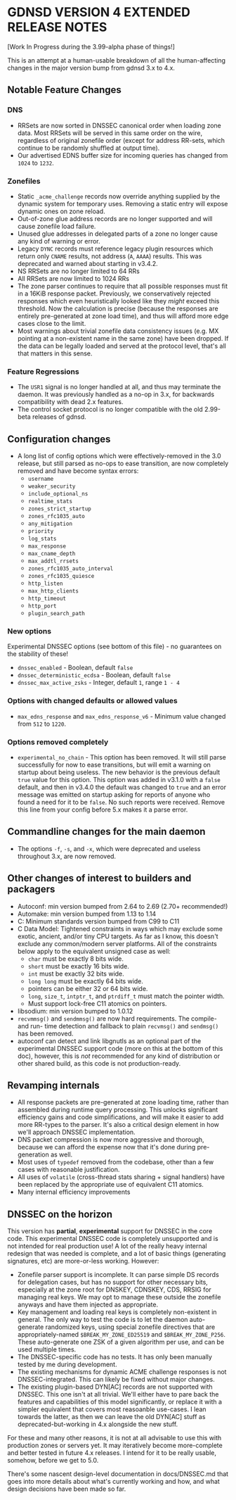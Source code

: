 # GDNSD VERSION 4 EXTENDED RELEASE NOTES

[Work In Progress during the 3.99-alpha phase of things!]

This is an attempt at a human-usable breakdown of all the human-affecting changes in the major version bump from gdnsd 3.x to 4.x.

## Notable Feature Changes

### DNS

* RRSets are now sorted in DNSSEC canonical order when loading zone data.  Most RRSets will be served in this same order on the wire, regardless of original zonefile order (except for address RR-sets, which continue to be randomly shuffled at output time).
* Our advertised EDNS buffer size for incoming queries has changed from `1024` to `1232`.

### Zonefiles

* Static `_acme_challenge` records now override anything supplied by the dynamic system for temporary uses.  Removing a static entry will expose dynamic ones on zone reload.
* Out-of-zone glue address records are no longer supported and will cause zonefile load failure.
* Unused glue addresses in delegated parts of a zone no longer cause any kind of warning or error.
* Legacy `DYNC` records must reference legacy plugin resources which return only `CNAME` results, not address (`A`, `AAAA`) results.  This was deprecated and warned about starting in v3.4.2.
* NS RRSets are no longer limited to 64 RRs
* All RRSets are now limited to 1024 RRs
* The zone parser continues to require that all possible responses must fit in a 16KiB response packet.  Previously, we conservatively rejected responses which even heuristically looked like they *might* exceed this threshold.  Now the calculation is precise (because the responses are entirely pre-generated at zone load time), and thus will afford more edge cases close to the limit.
* Most warnings about trivial zonefile data consistency issues (e.g. MX pointing at a non-existent name in the same zone) have been dropped.  If the data can be legally loaded and served at the protocol level, that's all that matters in this sense.

### Feature Regressions

* The `USR1` signal is no longer handled at all, and thus may terminate the daemon.  It was previously handled as a no-op in 3.x, for backwards compatibility with dead 2.x features.
* The control socket protocol is no longer compatible with the old 2.99-beta releases of gdnsd.

## Configuration changes

* A long list of config options which were effectively-removed in the 3.0 release, but still parsed as no-ops to ease transition, are now completely removed and have become syntax errors:
  * `username`
  * `weaker_security`
  * `include_optional_ns`
  * `realtime_stats`
  * `zones_strict_startup`
  * `zones_rfc1035_auto`
  * `any_mitigation`
  * `priority`
  * `log_stats`
  * `max_response`
  * `max_cname_depth`
  * `max_addtl_rrsets`
  * `zones_rfc1035_auto_interval`
  * `zones_rfc1035_quiesce`
  * `http_listen`
  * `max_http_clients`
  * `http_timeout`
  * `http_port`
  * `plugin_search_path`

### New options

Experimental DNSSEC options (see bottom of this file) - no guarantees on the stability of these!

* `dnssec_enabled` - Boolean, default `false`
* `dnssec_deterministic_ecdsa` - Boolean, default `false`
* `dnssec_max_active_zsks` - Integer, default `1`, range `1 - 4`

### Options with changed defaults or allowed values

* `max_edns_response` and `max_edns_response_v6` - Minimum value changed from `512` to `1220`.

### Options removed completely

* `experimental_no_chain` - This option has been removed.  It will still parse successfully for now to ease transitions, but will emit a warning on startup about being useless.  The new behavior is the previous default `true` value for this option.  This option was added in v3.1.0 with a `false` default, and then in v3.4.0 the default was changed to `true` and an error message was emitted on startup asking for reports of anyone who found a need for it to be `false`.  No such reports were received.  Remove this line from your config before 5.x makes it a parse error.

## Commandline changes for the main daemon

* The options `-f`, `-s`, and `-x`, which were deprecated and useless throughout 3.x, are now removed.

## Other changes of interest to builders and packagers

* Autoconf: min version bumped from 2.64 to 2.69 (2.70+ recommended!)
* Automake: min version bumped from 1.13 to 1.14
* C: Minimum standards version bumped from C99 to C11
* C Data Model: Tightened constraints in ways which may exclude some exotic, ancient, and/or tiny CPU targets.  As far as I know, this doesn't exclude any common/modern server platforms.  All of the constraints below apply to the equivalent unsigned case as well:
  * `char` must be exactly 8 bits wide.
  * `short` must be exactly 16 bits wide.
  * `int` must be exactly 32 bits wide.
  * `long long` must be exactly 64 bits wide.
  * pointers can be either 32 or 64 bits wide.
  * `long`, `size_t`, `intptr_t`, and `ptrdiff_t` must match the pointer width.
  * Must support lock-free C11 atomics on pointers.
* libsodium: min version bumped to 1.0.12
* `recvmmsg()` and `sendmmsg()` are now hard requirements.  The compile- and run- time detection and fallback to plain `recvmsg()` and `sendmsg()` has been removed.
* autoconf can detect and link libgnutls as an optional part of the experimental DNSSEC support code (more on this at the bottom of this doc), however, this is *not* recommended for any kind of distribution or other shared build, as this code is not production-ready.

## Revamping internals

* All response packets are pre-generated at zone loading time, rather than assembled during runtime query processing.  This unlocks significant efficiency gains and code simplifications, and will make it easier to add more RR-types to the parser.  It's also a critical design element in how we'll approach DNSSEC implementation.
* DNS packet compression is now more aggressive and thorough, because we can afford the expense now that it's done during pre-generation as well.
* Most uses of `typedef` removed from the codebase, other than a few cases with reasonable justification.
* All uses of `volatile` (cross-thread stats sharing + signal handlers) have been replaced by the appropriate use of equivalent C11 atomics.
* Many internal efficiency improvements

## DNSSEC on the horizon

This version has **partial**, **experimental** support for DNSSEC in the core code.  This experimental DNSSEC code is completely unsupported and is not intended for real production use!  A lot of the really heavy internal redesign that was needed is complete, and a lot of basic things (generating signatures, etc) are more-or-less working.  However:

  * Zonefile parser support is incomplete.  It can parse simple DS records for delegation cases, but has no support for other necessary bits, especially at the zone root for DNSKEY, CDNSKEY, CDS, RRSIG for managing real keys.  We may opt to manage these outside the zonefile anyways and have them injected as appropriate.
  * Key management and loading real keys is completely non-existent in general.  The only way to test the code is to let the daemon auto-generate randomized keys, using special zonefile directives that are appropriately-named `$BREAK_MY_ZONE_ED25519` and `$BREAK_MY_ZONE_P256`.  These auto-generate one ZSK of a given algorithm per use, and can be used multiple times.
  * The DNSSEC-specific code has no tests.  It has only been manually tested by me during development.
  * The existing mechanisms for dynamic ACME challenge responses is not DNSSEC-integrated.  This can likely be fixed without major changes.
  * The existing plugin-based DYN[AC] records are not supported with DNSSEC.  This one isn't at all trivial.  We'll either have to pare back the features and capabilities of this model significantly, or replace it with a simpler equivalent that covers most reasoanble use-cases.  I lean towards the latter, as then we can leave the old DYN[AC] stuff as deprecated-but-working in 4.x alongside the new stuff.

For these and many other reasons, it is not at all advisable to use this with production zones or servers yet.  It may iteratively become more-complete and better tested in future 4.x releases.  I intend for it to be really usable, somehow, before we get to 5.0.

There's some nascent design-level documentation in docs/DNSSEC.md that goes into more details about what's currently working and how, and what design decisions have been made so far.
